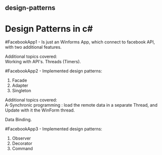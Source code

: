## design-patterns
Design Patterns in c#
========================

#FacebookApp1 -
Is just an Winforms App, which connect to facebook API, with two additional features.

Additional topics covered:  
Working with API's.
Threads (Timers).

#FacebookApp2 -
Implemented design patterns:
1) Facade
2) Adapter
3) Singleton

Additional topics covered:  
A-Synchronic programming :  load the remote data in a separate Thread, and Update with it the WinForm thread.

Data Binding.


#FacebookApp3 -
Implemented design patterns:
1) Observer
2) Decorator
3) Command




